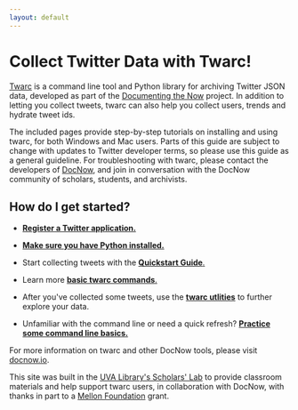 ```yaml
---
layout: default
---
```


# Collect Twitter Data with Twarc!

[Twarc](https://github.com/DocNow/twarc) is a command line tool and Python library for archiving Twitter JSON data, developed as part of the [Documenting the Now](http://www.docnow.io)
project. In addition to letting you collect tweets, twarc can also help you
collect users, trends and hydrate tweet ids.

The included pages provide step-by-step tutorials on installing and using twarc, for both Windows and Mac users. Parts of this guide are subject to change with updates to Twitter developer terms, so please use this guide as a general guideline. For troubleshooting with twarc, please contact the developers of [DocNow](https://www.docnow.io/), and join in conversation with the DocNow community of scholars, students, and archivists.

## How do I get started?

- [**Register a Twitter application.**]({{site.baseurl}}/02-twitter-setup)
- [**Make sure you have Python installed.**]({{site.baseurl}}/04-install-python)
- Start collecting tweets with the [**Quickstart Guide**.]({{site.baseurl}}/01-quick-start)

- Learn more [**basic twarc commands**.]({{site.baseurl}}/06-twarc-command-basics)
- After you've collected some tweets, use the [**twarc utlities**]({{site.baseurl}}/07-twarc-utilites) to further explore your data.

- Unfamiliar with the command line or need a quick refresh? [**Practice some command line basics.**]({{site.baseurl}}/03-command-line-basics)

For more information on twarc and other DocNow tools, please visit [docnow.io](https://www.docnow.io/).

This site was built in the [UVA Library's Scholars' Lab](https://scholarslab.lib.virginia.edu/) to provide classroom materials and help support twarc users, in collaboration with DocNow, with thanks in part to a [Mellon Foundation](https://mellon.org/) grant.